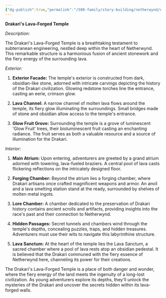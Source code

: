 ```yaml
---
{"dg-publish":true,"permalink":"/500-family/story-building/netherwynd/netherwynd-drakari-s-lava-forged-temple/","dgPassFrontmatter":true}
---
```


**Drakari's Lava-Forged Temple**

_Description:_

The Drakari's Lava-Forged Temple is a breathtaking testament to subterranean engineering, nestled deep within the heart of Netherwynd. This remarkable structure is a harmonious fusion of ancient stonework and the fiery energy of the surrounding lava.

_Exterior:_

1. **Exterior Facade:** The temple's exterior is constructed from dark, obsidian-like stone, adorned with intricate carvings depicting the history of the Drakari civilization. Glowing redstone torches line the entrance, casting an eerie, crimson glow.
    
2. **Lava Channel:** A narrow channel of molten lava flows around the temple, its fiery glow illuminating the surroundings. Small bridges made of stone and obsidian allow access to the temple's entrance.
    
3. **Glow Fruit Grove:** Surrounding the temple is a grove of luminescent 'Glow Fruit' trees, their bioluminescent fruit casting an enchanting radiance. The fruit serves as both a valuable resource and a source of illumination for the Drakari.
    

_Interior:_

1. **Main Atrium:** Upon entering, adventurers are greeted by a grand atrium adorned with towering, lava-fueled braziers. A central pool of lava casts flickering reflections on the intricately designed floor.
    
2. **Forging Chamber:** Beyond the atrium lies a forging chamber, where Drakari artisans once crafted magnificent weapons and armor. An anvil and a lava smelting station stand at the ready, surrounded by shelves of molten metal ingots.
    
3. **Lore Chamber:** A chamber dedicated to the preservation of Drakari history contains ancient scrolls and artifacts, providing insights into the race's past and their connection to Netherwynd.
    
4. **Hidden Passages:** Secret tunnels and chambers wind through the temple's depths, concealing puzzles, traps, and hidden treasures. Adventurers must use their wits to navigate this labyrinthine structure.
    
5. **Lava Sanctum:** At the heart of the temple lies the Lava Sanctum, a sacred chamber where a pool of lava rests atop an obsidian pedestal. It is believed that the Drakari communed with the fiery essence of Netherwynd here, channeling its power for their creations.
    

The Drakari's Lava-Forged Temple is a place of both danger and wonder, where the fiery energy of the land meets the ingenuity of a long-lost civilization. As young adventurers explore its depths, they'll unlock the mysteries of the Drakari and uncover the secrets hidden within its lava-forged walls.